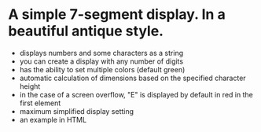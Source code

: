 # A simple 7-segment display. In a beautiful antique style.
- displays numbers and some characters as a string
- you can create a display with any number of digits
- has the ability to set multiple colors (default green)
- automatic calculation of dimensions based on the specified character height
- in the case of a screen overflow, "E" is displayed by default in red in the first element
- maximum simplified display setting
- an example in HTML